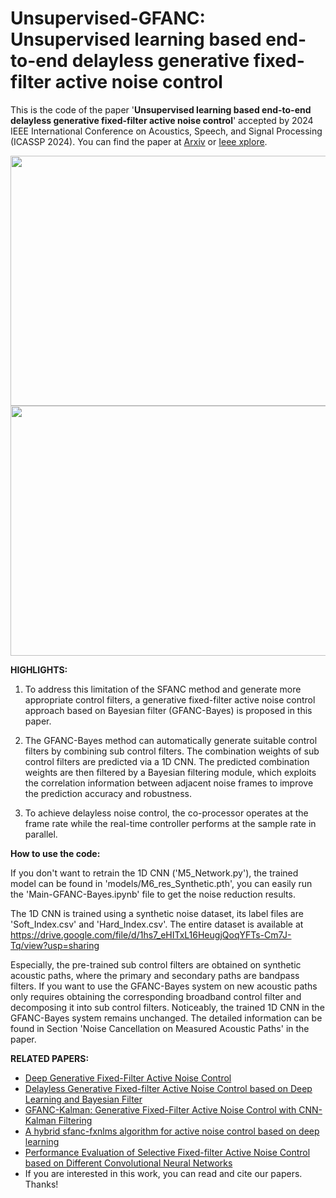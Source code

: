 # Unsupervised-GFANC: Unsupervised learning based end-to-end delayless generative fixed-filter active noise control

This is the code of the paper '**Unsupervised learning based end-to-end delayless generative fixed-filter active noise control**' accepted by 2024 IEEE International Conference on Acoustics, Speech, and Signal Processing (ICASSP 2024). You can find the paper at [Arxiv](https://arxiv.org/pdf/2402.09460.pdf) or [Ieee xplore](https://ieeexplore.ieee.org/document/10448277).

<p align="center">
  <img src="https://github.com/Luo-Zhengding/Unsupervised-GFANC/assets/95018034/3a4c1258-2ac4-4078-89df-9a72b43a160e" alt="" width="700" height="400">
  <img src="https://github.com/Luo-Zhengding/Unsupervised-GFANC/assets/95018034/05f65a18-b5dd-4286-a9d0-5d1309aa62c8" alt="" width="700" height="400">
</p>
<p align="center">
</p>

**HIGHLIGHTS:**
1. To address this limitation of the SFANC method and generate more appropriate control filters, a generative fixed-filter active noise control approach based on Bayesian filter (GFANC-Bayes) is proposed in this paper.
   
2. The GFANC-Bayes method can automatically generate suitable control filters by combining sub control filters. The combination weights of sub control filters are predicted via a 1D CNN. The predicted combination weights are then filtered by a Bayesian filtering module, which exploits the correlation information between adjacent noise frames to improve the prediction accuracy and robustness.

3. To achieve delayless noise control, the co-processor operates at the frame rate while the real-time controller performs at the sample rate in parallel.

**How to use the code:**

If you don't want to retrain the 1D CNN ('M5_Network.py'), the trained model can be found in 'models/M6_res_Synthetic.pth', you can easily run the 'Main-GFANC-Bayes.ipynb' file to get the noise reduction results.

The 1D CNN is trained using a synthetic noise dataset, its label files are 'Soft_Index.csv' and 'Hard_Index.csv'. The entire dataset is available at https://drive.google.com/file/d/1hs7_eHITxL16HeugjQoqYFTs-Cm7J-Tq/view?usp=sharing

Especially, the pre-trained sub control filters are obtained on synthetic acoustic paths, where the primary and secondary paths are bandpass filters. If you want to use the GFANC-Bayes system on new acoustic paths only requires obtaining the corresponding broadband control filter and decomposing it into sub control filters. Noticeably, the trained 1D CNN in the GFANC-Bayes system remains unchanged. The detailed information can be found in Section 'Noise Cancellation on Measured Acoustic Paths' in the paper.

**RELATED PAPERS:**
- [Deep Generative Fixed-Filter Active Noise Control](https://arxiv.org/pdf/2303.05788)
- [Delayless Generative Fixed-filter Active Noise Control based on Deep Learning and Bayesian Filter](https://ieeexplore.ieee.org/document/10339836/)
- [GFANC-Kalman: Generative Fixed-Filter Active Noise Control with CNN-Kalman Filtering](https://ieeexplore.ieee.org/document/10323505)
- [A hybrid sfanc-fxnlms algorithm for active noise control based on deep learning](https://arxiv.org/pdf/2208.08082)
- [Performance Evaluation of Selective Fixed-filter Active Noise Control based on Different Convolutional Neural Networks](https://arxiv.org/pdf/2208.08440)
- If you are interested in this work, you can read and cite our papers. Thanks!
